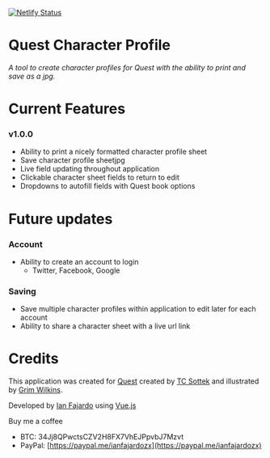 [![Netlify Status](https://api.netlify.com/api/v1/badges/84fb52a8-9a5f-424b-af78-42f97c5d4e7f/deploy-status)](https://app.netlify.com/sites/quest-character-profile/deploys)

# Quest Character Profile

*A tool to create character profiles for Quest with the ability to print and save as a jpg.*

# Current Features

### v1.0.0
* Ability to print a nicely formatted character profile sheet 
* Save character profile sheetjpg
* Live field updating throughout application
* Clickable character sheet fields to return to edit 
* Dropdowns to autofill fields with Quest book options

# Future updates

### Account
* Ability to create an account to login 
  * Twitter, Facebook, Google

### Saving
* Save multiple character profiles within application to edit later for each account
* Ability to share a character sheet with a live url link

# Credits

This application was created for [Quest](https://www.adventure.game/) created by [TC Sottek](https://twitter.com/chillmage) and illustrated by [Grim Wilkins](https://twitter.com/grimwilkins).

Developed by [Ian Fajardo](https://twitter.com/ianfajardozx) using [Vue.js](https://vuejs.org/)

Buy me a coffee
* BTC: 34Jj8QPwctsCZV2H8FX7VhEJPpvbJ7Mzvt
* PayPal: [https://paypal.me/ianfajardozx](https://paypal.me/ianfajardozx)